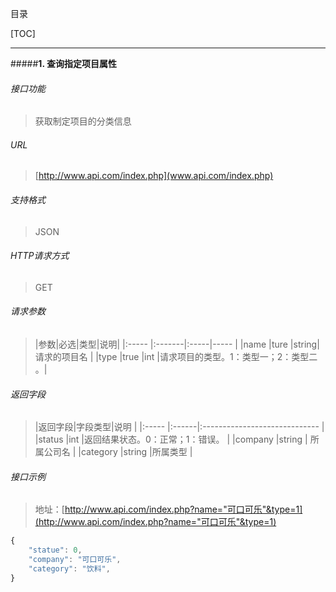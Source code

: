目录

[TOC]

***

#####**1. 查询指定项目属性**
###### 接口功能
> 获取制定项目的分类信息

###### URL
> [http://www.api.com/index.php](www.api.com/index.php)

###### 支持格式
> JSON

###### HTTP请求方式
> GET

###### 请求参数
> |参数|必选|类型|说明|
|:-----  |:-------|:-----|-----                               |
|name    |ture    |string|请求的项目名                          |
|type    |true    |int   |请求项目的类型。1：类型一；2：类型二 。|

###### 返回字段
> |返回字段|字段类型|说明                              |
|:-----   |:------|:-----------------------------   |
|status   |int    |返回结果状态。0：正常；1：错误。   |
|company  |string | 所属公司名                      |
|category |string |所属类型                         |

###### 接口示例
> 地址：[http://www.api.com/index.php?name="可口可乐"&type=1](http://www.api.com/index.php?name="可口可乐"&type=1)
``` javascript
{
    "statue": 0,
    "company": "可口可乐",
    "category": "饮料",
}
```